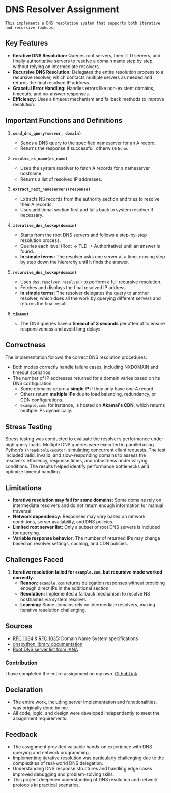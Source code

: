# DNS Resolver Assignment   

    This implements a DNS resolution system that supports both iterative and recursive lookups.

## Key Features

- **Iterative DNS Resolution:** Queries root servers, then TLD servers, and finally authoritative servers to resolve a domain name step by step, without relying on intermediate resolvers.
- **Recursive DNS Resolution:** Delegates the entire resolution process to a recursive resolver, which contacts multiple servers as needed and returns the final resolved IP address.
- **Graceful Error Handling:** Handles errors like non-existent domains, timeouts, and no-answer responses.
- **Efficiency:** Uses a timeout mechanism and fallback methods to improve resolution.

## Important Functions and Definitions

1. **`send_dns_query(server, domain)`**
   - Sends a DNS query to the specified nameserver for an A record.
   - Returns the response if successful, otherwise `None`.

2. **`resolve_ns_name(ns_name)`**
   - Uses the system resolver to fetch A records for a nameserver hostname.
   - Returns a list of resolved IP addresses.

3. **`extract_next_nameservers(response)`**
   - Extracts NS records from the authority section and tries to resolve their A records.
   - Uses additional section first and falls back to system resolver if necessary.

4. **`iterative_dns_lookup(domain)`**
   - Starts from the root DNS servers and follows a step-by-step resolution process.
   - Queries each level (Root → TLD → Authoritative) until an answer is found.
   - **In simple terms:** The resolver asks one server at a time, moving step by step down the hierarchy until it finds the answer.

5. **`recursive_dns_lookup(domain)`**
   - Uses `dns.resolver.resolve()` to perform a full recursive resolution.
   - Fetches and displays the final resolved IP address.
   - **In simple terms:** The resolver delegates the query to another resolver, which does all the work by querying different servers and returns the final result.

6. **`timeout`**
    - The DNS queries have a **timeout of 3 seconds** per attempt to ensure responsiveness and avoid long delays.


## Correctness

The implementation follows the correct DNS resolution procedures:
- Both modes correctly handle failure cases, including NXDOMAIN and timeout scenarios.
- The number of IP addresses returned for a domain varies based on its DNS configuration:
  - Some domains return a **single IP** if they only have one A record.
  - Others return **multiple IPs** due to load balancing, redundancy, or CDN configurations.
  - `example.com`, for instance, is hosted on **Akamai's CDN**, which returns multiple IPs dynamically.

## Stress Testing

Stress testing was conducted to evaluate the resolver’s performance under high query loads. Multiple DNS queries were executed in parallel using Python’s `ThreadPoolExecutor`, simulating concurrent client requests. The test included valid, invalid, and slow-responding domains to assess the resolver’s efficiency, response times, and robustness under varying conditions. The results helped identify performance bottlenecks and optimize timeout handling.

## Limitations

- **Iterative resolution may fail for some domains:** Some domains rely on intermediate resolvers and do not return enough information for manual traversal.
- **Network dependency:** Responses may vary based on network conditions, server availability, and DNS policies.
- **Limited root server list:** Only a subset of root DNS servers is included for querying.
- **Variable response behavior:** The number of returned IPs may change based on resolver settings, caching, and CDN policies.

## Challenges Faced

1. **Iterative resolution failed for ****`example.com`****, but recursive mode worked correctly.**
   - **Reason:** `example.com` returns delegation responses without providing enough direct IPs in the additional section.
   - **Resolution:** Implemented a fallback mechanism to resolve NS hostnames via system resolver.
   - **Learning:** Some domains rely on intermediate resolvers, making iterative resolution challenging.

## Sources

- [RFC 1034](https://tools.ietf.org/html/rfc1034) & [RFC 1035](https://tools.ietf.org/html/rfc1035): Domain Name System specifications
- [dnspython library documentation](https://dnspython.readthedocs.io/)
- [Root DNS server list from IANA](https://www.iana.org/domains/root/servers)

### Contribution

I have completed the entire assignment on my own.
[GithubLink](https://github.com/ayuraj09/CS425_DNS_Resolution_Itr_rec_lookup)

## Declaration  
- The entire work, including server implementation and functionalities, was originally done by me.  
- All code, logic, and design were developed independently to meet the assignment requirements.  

## Feedback

- The assignment provided valuable hands-on experience with DNS querying and network programming.
- Implementing iterative resolution was particularly challenging due to the complexities of real-world DNS delegation.
- Understanding DNS response structures and handling edge cases improved debugging and problem-solving skills.
- This project deepened understanding of DNS resolution and network protocols in practical scenarios.

